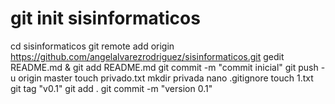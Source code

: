 git init sisinformaticos
==
cd sisinformaticos
git remote add origin https://github.com/angelalvarezrodriguez/sisinformaticos.git
gedit README.md &
git add README.md
git commit -m "commit inicial"
git push -u origin master 
touch privado.txt
mkdir privada
nano .gitignore
touch 1.txt
git tag "v0.1"
git add .
git commit -m "version 0.1"
